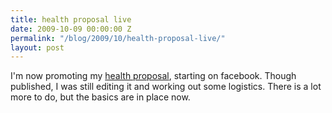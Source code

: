 ```yaml
---
title: health proposal live
date: 2009-10-09 00:00:00 Z
permalink: "/blog/2009/10/health-proposal-live/"
layout: post
---
```


I'm now promoting my [health proposal](/darkness-conjecture/health-proposal), starting on facebook. Though published, I was still editing it and working out some logistics. There is a lot more to do, but the basics are in place now.

